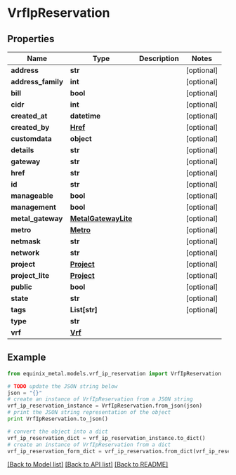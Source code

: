 # VrfIpReservation


## Properties
Name | Type | Description | Notes
------------ | ------------- | ------------- | -------------
**address** | **str** |  | [optional] 
**address_family** | **int** |  | [optional] 
**bill** | **bool** |  | [optional] 
**cidr** | **int** |  | [optional] 
**created_at** | **datetime** |  | [optional] 
**created_by** | [**Href**](Href.md) |  | [optional] 
**customdata** | **object** |  | [optional] 
**details** | **str** |  | [optional] 
**gateway** | **str** |  | [optional] 
**href** | **str** |  | [optional] 
**id** | **str** |  | [optional] 
**manageable** | **bool** |  | [optional] 
**management** | **bool** |  | [optional] 
**metal_gateway** | [**MetalGatewayLite**](MetalGatewayLite.md) |  | [optional] 
**metro** | [**Metro**](Metro.md) |  | [optional] 
**netmask** | **str** |  | [optional] 
**network** | **str** |  | [optional] 
**project** | [**Project**](Project.md) |  | [optional] 
**project_lite** | [**Project**](Project.md) |  | [optional] 
**public** | **bool** |  | [optional] 
**state** | **str** |  | [optional] 
**tags** | **List[str]** |  | [optional] 
**type** | **str** |  | 
**vrf** | [**Vrf**](Vrf.md) |  | 

## Example

```python
from equinix_metal.models.vrf_ip_reservation import VrfIpReservation

# TODO update the JSON string below
json = "{}"
# create an instance of VrfIpReservation from a JSON string
vrf_ip_reservation_instance = VrfIpReservation.from_json(json)
# print the JSON string representation of the object
print VrfIpReservation.to_json()

# convert the object into a dict
vrf_ip_reservation_dict = vrf_ip_reservation_instance.to_dict()
# create an instance of VrfIpReservation from a dict
vrf_ip_reservation_form_dict = vrf_ip_reservation.from_dict(vrf_ip_reservation_dict)
```
[[Back to Model list]](../README.md#documentation-for-models) [[Back to API list]](../README.md#documentation-for-api-endpoints) [[Back to README]](../README.md)


